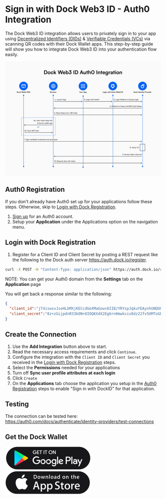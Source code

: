 # Sign in with Dock Web3 ID - Auth0 Integration

The Dock Web3 ID integration allows users to privately sign in to your app using [Decentralized Identifiers (DIDs)](https://docs.api.dock.io/#dids) & [Verifiable Credentials (VCs)](https://www.dock.io/) via scanning QR codes with their Dock Wallet apps. This step-by-step guide will show you how to integrate Dock Web3 ID into your authentication flow easily.

![auth-flow](../public/Dock%20Web3%20ID%20Auth0%20Integration.jpg)

## Auth0 Registration

If you don't already have Auth0 set up for your applications follow these steps. Otherwise, skip to [Login with Dock Registration](#login-with-dock-registration).
1. [Sign up](https://www.auth0.com/signup) for an Auth0 account.
2. Setup your **Application** under the Applications option on the navigation menu.

## Login with Dock Registration

1. Register for a Client ID and Client Secret by posting a REST request like the following to the Dock auth server https://auth.dock.io/register.

  ```bash
  curl -X POST -H "Content-Type: application/json" https://auth.dock.io/register -d '{"name": "My App", "website": "https://www.my-app.org", "redirect_uris":["https://YOUR_AUTH0_DOMAIN/login/callback"]}'
  ```
  NOTE: You can get your Auth0 domain from the **Settings** tab on the **Application** page

  You will get back a response similar to the following:

  ```json
  {
    "client_id":"jT4iswsxJsoHLbMXjKECcdGeXMaGowc6IIB/YRYspJqkuYEAynhUNQUOVMosGxwjJ5/DKNMafsmupXiA26GfceUIorCIlQDo+f7iq/H7MFtkfDBkKnW1iUEOcC/9nP2E",
    "client_secret":"8z+zGijpdnR33bON+8IOQKXdX2Eg6rn0mwksis0dz22fv5UMToGbjazcGNRM1Ary"
  }
  ```


## Create the Connection

1. Use the **Add Integration** button above to start.
2. Read the necessary access requirements and click `Continue`.
3. Configure the integration with the `Client ID` and `Client Secret` you received in the [Login with Dock Registration](#login-with-dock-registration) steps.
4. Select the **Permissions** needed for your applications
5. Turn off **Sync user profile attributes at each login**
6. Click `Create`
7. On the **Applications** tab choose the application you setup in the [Auth0 Registration](#auth0-registration) steps to enable "Sign in with DockID" for that application.

## Testing
The connection can be tested here: https://auth0.com/docs/authenticate/identity-providers/test-connections

## Get the Dock Wallet

[![Google Play](../public/gplay.svg)](https://play.google.com/store/apps/details?id=com.dockapp) [![App Store](../public/app-store.svg)](https://apps.apple.com/us/app/dock-crypto-wallet/id1565227368)

